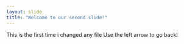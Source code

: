 ```yaml
---
layout: slide
title: "Welcome to our second slide!"
---
```

This is the first time i changed any file
Use the left arrow to go back!
